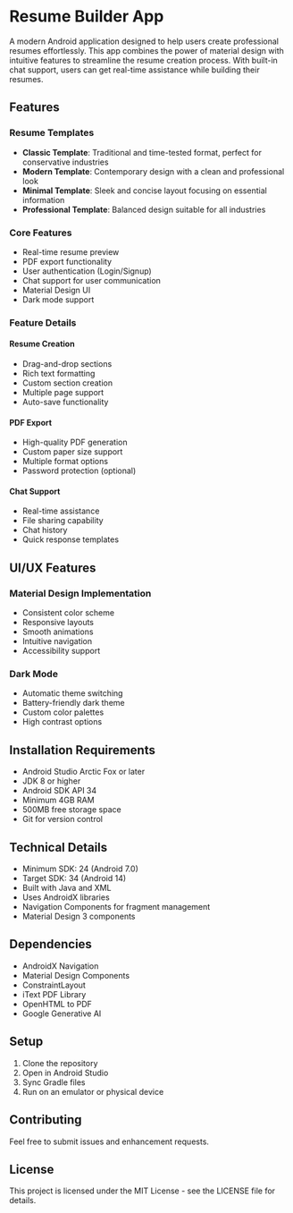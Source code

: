 # Resume Builder App

A modern Android application designed to help users create professional resumes effortlessly. This app combines the power of material design with intuitive features to streamline the resume creation process. With built-in chat support, users can get real-time assistance while building their resumes.

## Features

### Resume Templates

- **Classic Template**: Traditional and time-tested format, perfect for conservative industries
- **Modern Template**: Contemporary design with a clean and professional look
- **Minimal Template**: Sleek and concise layout focusing on essential information
- **Professional Template**: Balanced design suitable for all industries

### Core Features

- Real-time resume preview
- PDF export functionality
- User authentication (Login/Signup)
- Chat support for user communication
- Material Design UI
- Dark mode support

### Feature Details

#### Resume Creation

- Drag-and-drop sections
- Rich text formatting
- Custom section creation
- Multiple page support
- Auto-save functionality

#### PDF Export

- High-quality PDF generation
- Custom paper size support
- Multiple format options
- Password protection (optional)

#### Chat Support

- Real-time assistance
- File sharing capability
- Chat history
- Quick response templates

## UI/UX Features

### Material Design Implementation

- Consistent color scheme
- Responsive layouts
- Smooth animations
- Intuitive navigation
- Accessibility support

### Dark Mode

- Automatic theme switching
- Battery-friendly dark theme
- Custom color palettes
- High contrast options

## Installation Requirements

- Android Studio Arctic Fox or later
- JDK 8 or higher
- Android SDK API 34
- Minimum 4GB RAM
- 500MB free storage space
- Git for version control

## Technical Details

- Minimum SDK: 24 (Android 7.0)
- Target SDK: 34 (Android 14)
- Built with Java and XML
- Uses AndroidX libraries
- Navigation Components for fragment management
- Material Design 3 components

## Dependencies

- AndroidX Navigation
- Material Design Components
- ConstraintLayout
- iText PDF Library
- OpenHTML to PDF
- Google Generative AI

## Setup

1. Clone the repository
2. Open in Android Studio
3. Sync Gradle files
4. Run on an emulator or physical device

## Contributing

Feel free to submit issues and enhancement requests.

## License

This project is licensed under the MIT License - see the LICENSE file for details.
